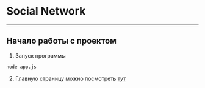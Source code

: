 # Social Network

---

## Начало работы с проектом

1. Запуск программы

```bash
node app.js
```

2. Главную страницу можно посмотреть [тут](http://localhost:8080/users)